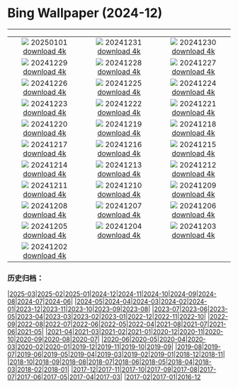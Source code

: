 # Bing Wallpaper (2024-12)
**************
| | | |
| :----: | :----: | :----: |
| ![](https://www.bing.com/th?id=OHR.CANYE24_EN-CA5635305751_1920x1080.jpg) 20250101 [download 4k](https://www.bing.com/th?id=OHR.CANYE24_EN-CA5635305751_UHD.jpg) | ![](https://www.bing.com/th?id=OHR.MountFieldNP_EN-CA5418391081_1920x1080.jpg) 20241231 [download 4k](https://www.bing.com/th?id=OHR.MountFieldNP_EN-CA5418391081_UHD.jpg) | ![](https://www.bing.com/th?id=OHR.BorobudurBells_EN-CA5184067886_1920x1080.jpg) 20241230 [download 4k](https://www.bing.com/th?id=OHR.BorobudurBells_EN-CA5184067886_UHD.jpg) |
| ![](https://www.bing.com/th?id=OHR.CoralTurtle_EN-CA4867100726_1920x1080.jpg) 20241229 [download 4k](https://www.bing.com/th?id=OHR.CoralTurtle_EN-CA4867100726_UHD.jpg) | ![](https://www.bing.com/th?id=OHR.LakeBledSnow_EN-CA4421792798_1920x1080.jpg) 20241228 [download 4k](https://www.bing.com/th?id=OHR.LakeBledSnow_EN-CA4421792798_UHD.jpg) | ![](https://www.bing.com/th?id=OHR.BoxingDay24_EN-CA4323476281_1920x1080.jpg) 20241227 [download 4k](https://www.bing.com/th?id=OHR.BoxingDay24_EN-CA4323476281_UHD.jpg) |
| ![](https://www.bing.com/th?id=OHR.Christmas24_EN-CA4696082080_1920x1080.jpg) 20241226 [download 4k](https://www.bing.com/th?id=OHR.Christmas24_EN-CA4696082080_UHD.jpg) | ![](https://www.bing.com/th?id=OHR.SantaSnowglobe_EN-CA4151337834_1920x1080.jpg) 20241225 [download 4k](https://www.bing.com/th?id=OHR.SantaSnowglobe_EN-CA4151337834_UHD.jpg) | ![](https://www.bing.com/th?id=OHR.FestivusCranes_EN-CA3928943615_1920x1080.jpg) 20241224 [download 4k](https://www.bing.com/th?id=OHR.FestivusCranes_EN-CA3928943615_UHD.jpg) |
| ![](https://www.bing.com/th?id=OHR.CrystalPier_EN-CA9816076133_1920x1080.jpg) 20241223 [download 4k](https://www.bing.com/th?id=OHR.CrystalPier_EN-CA9816076133_UHD.jpg) | ![](https://www.bing.com/th?id=OHR.SolsticeHalo_EN-CA3461734834_1920x1080.jpg) 20241222 [download 4k](https://www.bing.com/th?id=OHR.SolsticeHalo_EN-CA3461734834_UHD.jpg) | ![](https://www.bing.com/th?id=OHR.SantaClausVillage_EN-CA0049104166_1920x1080.jpg) 20241221 [download 4k](https://www.bing.com/th?id=OHR.SantaClausVillage_EN-CA0049104166_UHD.jpg) |
| ![](https://www.bing.com/th?id=OHR.SibiuRomania_EN-CA3979703489_1920x1080.jpg) 20241220 [download 4k](https://www.bing.com/th?id=OHR.SibiuRomania_EN-CA3979703489_UHD.jpg) | ![](https://www.bing.com/th?id=OHR.NutcrackerBallet_EN-CA9033194667_1920x1080.jpg) 20241219 [download 4k](https://www.bing.com/th?id=OHR.NutcrackerBallet_EN-CA9033194667_UHD.jpg) | ![](https://www.bing.com/th?id=OHR.ReinefjordenNorway_EN-CA2665608310_1920x1080.jpg) 20241218 [download 4k](https://www.bing.com/th?id=OHR.ReinefjordenNorway_EN-CA2665608310_UHD.jpg) |
| ![](https://www.bing.com/th?id=OHR.SalzburgSnow_EN-CA2222024592_1920x1080.jpg) 20241217 [download 4k](https://www.bing.com/th?id=OHR.SalzburgSnow_EN-CA2222024592_UHD.jpg) | ![](https://www.bing.com/th?id=OHR.MisurinaLake_EN-CA3296922212_1920x1080.jpg) 20241216 [download 4k](https://www.bing.com/th?id=OHR.MisurinaLake_EN-CA3296922212_UHD.jpg) | ![](https://www.bing.com/th?id=OHR.NorthernHawkOwl_EN-CA1011187644_1920x1080.jpg) 20241215 [download 4k](https://www.bing.com/th?id=OHR.NorthernHawkOwl_EN-CA1011187644_UHD.jpg) |
| ![](https://www.bing.com/th?id=OHR.ChristmasBudapest_EN-CA2975655898_1920x1080.jpg) 20241214 [download 4k](https://www.bing.com/th?id=OHR.ChristmasBudapest_EN-CA2975655898_UHD.jpg) | ![](https://www.bing.com/th?id=OHR.WildPoinsettia_EN-CA8337663672_1920x1080.jpg) 20241213 [download 4k](https://www.bing.com/th?id=OHR.WildPoinsettia_EN-CA8337663672_UHD.jpg) | ![](https://www.bing.com/th?id=OHR.DolomitesSky_EN-CA6901623444_1920x1080.jpg) 20241212 [download 4k](https://www.bing.com/th?id=OHR.DolomitesSky_EN-CA6901623444_UHD.jpg) |
| ![](https://www.bing.com/th?id=OHR.CornwallSnow_EN-CA5975265704_1920x1080.jpg) 20241211 [download 4k](https://www.bing.com/th?id=OHR.CornwallSnow_EN-CA5975265704_UHD.jpg) | ![](https://www.bing.com/th?id=OHR.GuanacosChile_EN-CA3340583526_1920x1080.jpg) 20241210 [download 4k](https://www.bing.com/th?id=OHR.GuanacosChile_EN-CA3340583526_UHD.jpg) | ![](https://www.bing.com/th?id=OHR.ReopeningNotreDame_EN-CA2618542485_1920x1080.jpg) 20241209 [download 4k](https://www.bing.com/th?id=OHR.ReopeningNotreDame_EN-CA2618542485_UHD.jpg) |
| ![](https://www.bing.com/th?id=OHR.TorontoWinterSkyline_EN-CA1219816615_1920x1080.jpg) 20241208 [download 4k](https://www.bing.com/th?id=OHR.TorontoWinterSkyline_EN-CA1219816615_UHD.jpg) | ![](https://www.bing.com/th?id=OHR.HelsinkiDusk_EN-CA1340856865_1920x1080.jpg) 20241207 [download 4k](https://www.bing.com/th?id=OHR.HelsinkiDusk_EN-CA1340856865_UHD.jpg) | ![](https://www.bing.com/th?id=OHR.MonoTufa_EN-CA0552920922_1920x1080.jpg) 20241206 [download 4k](https://www.bing.com/th?id=OHR.MonoTufa_EN-CA0552920922_UHD.jpg) |
| ![](https://www.bing.com/th?id=OHR.RhinosKenya_EN-CA9474788665_1920x1080.jpg) 20241205 [download 4k](https://www.bing.com/th?id=OHR.RhinosKenya_EN-CA9474788665_UHD.jpg) | ![](https://www.bing.com/th?id=OHR.JaipurFort_EN-CA4815702615_1920x1080.jpg) 20241204 [download 4k](https://www.bing.com/th?id=OHR.JaipurFort_EN-CA4815702615_UHD.jpg) | ![](https://www.bing.com/th?id=OHR.SnowMoose_EN-CA6422097332_1920x1080.jpg) 20241203 [download 4k](https://www.bing.com/th?id=OHR.SnowMoose_EN-CA6422097332_UHD.jpg) |
| ![](https://www.bing.com/th?id=OHR.IcebergsAntarctica_EN-CA5966857635_1920x1080.jpg) 20241202 [download 4k](https://www.bing.com/th?id=OHR.IcebergsAntarctica_EN-CA5966857635_UHD.jpg) |  |  |

### 历史归档：

|[2025-03](/../2025-03/2025-03.md)|[2025-02](/../2025-02/2025-02.md)|[2025-01](/../2025-01/2025-01.md)|[2024-12](/2024-12.md)|[2024-11](/../2024-11/2024-11.md)|[2024-10](/../2024-10/2024-10.md)|[2024-09](/../2024-09/2024-09.md)|[2024-08](/../2024-08/2024-08.md)|[2024-07](/../2024-07/2024-07.md)|[2024-06](/../2024-06/2024-06.md)|
|[2024-05](/../2024-05/2024-05.md)|[2024-04](/../2024-04/2024-04.md)|[2024-03](/../2024-03/2024-03.md)|[2024-02](/../2024-02/2024-02.md)|[2024-01](/../2024-01/2024-01.md)|[2023-12](/../2023-12/2023-12.md)|[2023-11](/../2023-11/2023-11.md)|[2023-10](/../2023-10/2023-10.md)|[2023-09](/../2023-09/2023-09.md)|[2023-08](/../2023-08/2023-08.md)|
|[2023-07](/../2023-07/2023-07.md)|[2023-06](/../2023-06/2023-06.md)|[2023-05](/../2023-05/2023-05.md)|[2023-04](/../2023-04/2023-04.md)|[2023-03](/../2023-03/2023-03.md)|[2023-02](/../2023-02/2023-02.md)|[2023-01](/../2023-01/2023-01.md)|[2022-12](/../2022-12/2022-12.md)|[2022-11](/../2022-11/2022-11.md)|[2022-10](/../2022-10/2022-10.md)|
|[2022-09](/../2022-09/2022-09.md)|[2022-08](/../2022-08/2022-08.md)|[2022-07](/../2022-07/2022-07.md)|[2022-06](/../2022-06/2022-06.md)|[2022-05](/../2022-05/2022-05.md)|[2022-04](/../2022-04/2022-04.md)|[2021-08](/../2021-08/2021-08.md)|[2021-07](/../2021-07/2021-07.md)|[2021-06](/../2021-06/2021-06.md)|[2021-05](/../2021-05/2021-05.md)|
|[2021-04](/../2021-04/2021-04.md)|[2021-03](/../2021-03/2021-03.md)|[2021-02](/../2021-02/2021-02.md)|[2021-01](/../2021-01/2021-01.md)|[2020-12](/../2020-12/2020-12.md)|[2020-11](/../2020-11/2020-11.md)|[2020-10](/../2020-10/2020-10.md)|[2020-09](/../2020-09/2020-09.md)|[2020-08](/../2020-08/2020-08.md)|[2020-07](/../2020-07/2020-07.md)|
|[2020-06](/../2020-06/2020-06.md)|[2020-05](/../2020-05/2020-05.md)|[2020-04](/../2020-04/2020-04.md)|[2020-03](/../2020-03/2020-03.md)|[2020-02](/../2020-02/2020-02.md)|[2020-01](/../2020-01/2020-01.md)|[2019-12](/../2019-12/2019-12.md)|[2019-11](/../2019-11/2019-11.md)|[2019-10](/../2019-10/2019-10.md)|[2019-09](/../2019-09/2019-09.md)|
|[2019-08](/../2019-08/2019-08.md)|[2019-07](/../2019-07/2019-07.md)|[2019-06](/../2019-06/2019-06.md)|[2019-05](/../2019-05/2019-05.md)|[2019-04](/../2019-04/2019-04.md)|[2019-03](/../2019-03/2019-03.md)|[2019-02](/../2019-02/2019-02.md)|[2019-01](/../2019-01/2019-01.md)|[2018-12](/../2018-12/2018-12.md)|[2018-11](/../2018-11/2018-11.md)|
|[2018-10](/../2018-10/2018-10.md)|[2018-09](/../2018-09/2018-09.md)|[2018-08](/../2018-08/2018-08.md)|[2018-07](/../2018-07/2018-07.md)|[2018-06](/../2018-06/2018-06.md)|[2018-05](/../2018-05/2018-05.md)|[2018-04](/../2018-04/2018-04.md)|[2018-03](/../2018-03/2018-03.md)|[2018-02](/../2018-02/2018-02.md)|[2018-01](/../2018-01/2018-01.md)|
|[2017-12](/../2017-12/2017-12.md)|[2017-11](/../2017-11/2017-11.md)|[2017-10](/../2017-10/2017-10.md)|[2017-09](/../2017-09/2017-09.md)|[2017-08](/../2017-08/2017-08.md)|[2017-07](/../2017-07/2017-07.md)|[2017-06](/../2017-06/2017-06.md)|[2017-05](/../2017-05/2017-05.md)|[2017-04](/../2017-04/2017-04.md)|[2017-03](/../2017-03/2017-03.md)|
|[2017-02](/../2017-02/2017-02.md)|[2017-01](/../2017-01/2017-01.md)|[2016-12](/../2016-12/2016-12.md)
